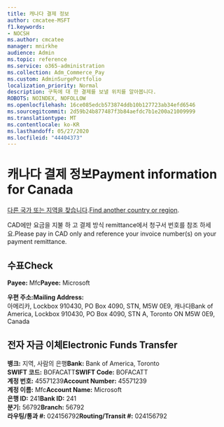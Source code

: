 ```yaml
---
title: 캐나다 결제 정보
author: cmcatee-MSFT
f1.keywords:
- NOCSH
ms.author: cmcatee
manager: mnirkhe
audience: Admin
ms.topic: reference
ms.service: o365-administration
ms.collection: Adm_Commerce_Pay
ms.custom: AdminSurgePortfolio
localization_priority: Normal
description: 구독에 대 한 결제를 보낼 위치를 알아봅니다.
ROBOTS: NOINDEX, NOFOLLOW
ms.openlocfilehash: 16ce085edcb573874ddb10b127723ab34efd6546
ms.sourcegitcommit: 2d59b24b877487f3b84aefdc7b1e200a21009999
ms.translationtype: MT
ms.contentlocale: ko-KR
ms.lasthandoff: 05/27/2020
ms.locfileid: "44404373"
---
```

# <a name="payment-information-for-canada"></a><span data-ttu-id="98bb4-103">캐나다 결제 정보</span><span class="sxs-lookup"><span data-stu-id="98bb4-103">Payment information for Canada</span></span>

<span data-ttu-id="98bb4-104">[다른 국가 또는 지역을 찾습니다](../billing-and-payments/pay-for-your-subscription.md).</span><span class="sxs-lookup"><span data-stu-id="98bb4-104">[Find another country or region](../billing-and-payments/pay-for-your-subscription.md).</span></span>

<span data-ttu-id="98bb4-105">CAD에만 요금을 지불 하 고 결제 방식 remittance에서 청구서 번호를 참조 하세요.</span><span class="sxs-lookup"><span data-stu-id="98bb4-105">Please pay in CAD only and reference your invoice number(s) on your payment remittance.</span></span>

## <a name="check"></a><span data-ttu-id="98bb4-106">수표</span><span class="sxs-lookup"><span data-stu-id="98bb4-106">Check</span></span>

<span data-ttu-id="98bb4-107">**Payee:** Mfc</span><span class="sxs-lookup"><span data-stu-id="98bb4-107">**Payee:** Microsoft</span></span>

<span data-ttu-id="98bb4-108">**우편 주소:**</span><span class="sxs-lookup"><span data-stu-id="98bb4-108">**Mailing Address:**</span></span>  
<span data-ttu-id="98bb4-109">아메리카, Lockbox 910430, PO Box 4090, STN, M5W 0E9, 캐나다</span><span class="sxs-lookup"><span data-stu-id="98bb4-109">Bank of America, Lockbox 910430, PO Box 4090, STN A, Toronto ON M5W 0E9, Canada</span></span>

## <a name="electronic-funds-transfer"></a><span data-ttu-id="98bb4-110">전자 자금 이체</span><span class="sxs-lookup"><span data-stu-id="98bb4-110">Electronic Funds Transfer</span></span>

<span data-ttu-id="98bb4-111">**뱅크:** 지역, 사람의 은행</span><span class="sxs-lookup"><span data-stu-id="98bb4-111">**Bank:** Bank of America, Toronto</span></span>  
<span data-ttu-id="98bb4-112">**SWIFT 코드:** BOFACATT</span><span class="sxs-lookup"><span data-stu-id="98bb4-112">**SWIFT Code:** BOFACATT</span></span>  
<span data-ttu-id="98bb4-113">**계정 번호:** 45571239</span><span class="sxs-lookup"><span data-stu-id="98bb4-113">**Account Number:** 45571239</span></span>  
<span data-ttu-id="98bb4-114">**계정 이름:** Mfc</span><span class="sxs-lookup"><span data-stu-id="98bb4-114">**Account Name:** Microsoft</span></span>  
<span data-ttu-id="98bb4-115">**은행 ID:** 241</span><span class="sxs-lookup"><span data-stu-id="98bb4-115">**Bank ID:** 241</span></span>  
<span data-ttu-id="98bb4-116">**분기:** 56792</span><span class="sxs-lookup"><span data-stu-id="98bb4-116">**Branch:** 56792</span></span>  
<span data-ttu-id="98bb4-117">**라우팅/통과 #:** 024156792</span><span class="sxs-lookup"><span data-stu-id="98bb4-117">**Routing/Transit #:** 024156792</span></span>  
